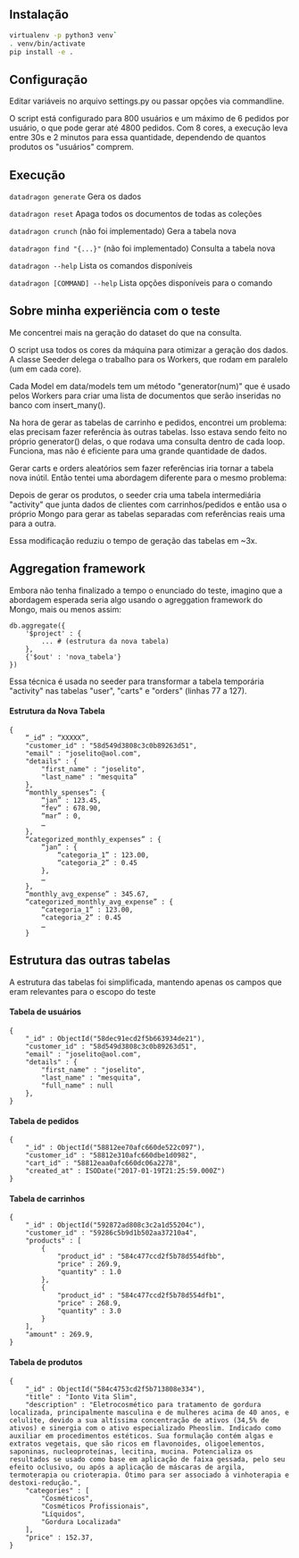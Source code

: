 ## Instalação
```bash
virtualenv -p python3 venv`
. venv/bin/activate
pip install -e .
```

## Configuração
Editar variáveis no arquivo settings.py ou passar opções via commandline.

O script está configurado para 800 usuários e um máximo de 6 pedidos por usuário,
o que pode gerar até 4800 pedidos. Com 8 cores, a execução leva entre 30s e 2 minutos 
para essa quantidade, dependendo de quantos produtos os "usuários" comprem.


## Execução
`datadragon generate` Gera os dados

`datadragon reset` Apaga todos os documentos de todas as coleções

`datadragon crunch` (não foi implementado) Gera a tabela nova

`datadragon find "{...}"` (não foi implementado) Consulta a tabela nova

`datadragon --help` Lista os comandos disponíveis

`datadragon [COMMAND] --help` Lista opções disponíveis para o comando


## Sobre minha experiëncia com o teste
Me concentrei mais na geração do dataset do que na consulta.

O script usa todos os cores da máquina para otimizar a geração dos dados. A classe
Seeder delega o trabalho para os Workers, que rodam em paralelo (um em cada core).

Cada Model em data/models tem um método "generator(num)" que é usado pelos Workers 
para criar uma lista de documentos que serão inseridas no banco com insert_many().

Na hora de gerar as tabelas de carrinho e pedidos, encontrei um problema: elas
precisam fazer referência às outras tabelas. Isso estava sendo feito no próprio
generator() delas, o que rodava uma consulta dentro de cada loop. Funciona, mas 
não é eficiente para uma grande quantidade de dados.

Gerar carts e orders aleatórios sem fazer referências iria tornar a tabela nova 
inútil. Então tentei uma abordagem diferente para o mesmo problema:

Depois de gerar os produtos, o seeder cria uma tabela intermediária "activity" 
que junta dados de clientes com carrinhos/pedidos e então usa o próprio Mongo 
para gerar as tabelas separadas com referências reais uma para a outra.

Essa modificação reduziu o tempo de geração das tabelas em ~3x.


## Aggregation framework
Embora não tenha finalizado a tempo o enunciado do teste, imagino que a abordagem 
esperada seria algo usando o agreggation framework do Mongo, mais ou menos assim:

```python3
db.aggregate({
    '$project' : {
        ... # (estrutura da nova tabela)
    },
    {'$out' : 'nova_tabela'}
})
```

Essa técnica é usada no seeder para transformar a tabela temporária "activity"
nas tabelas "user", "carts" e "orders" (linhas 77 a 127). 


#### Estrutura da Nova Tabela
```
{
    “_id” : “XXXXX”,
    "customer_id" : "58d549d3808c3c0b89263d51",
    "email" : "joselito@aol.com",
    "details" : {
        "first_name" : "joselito",
        "last_name" : "mesquita”
    },
    “monthly_spenses”: {
        “jan” : 123.45,
        “fev” : 678.90,
        “mar” : 0, 
        …
    }, 
    “categorized_monthly_expenses” : {
        “jan” : {  
            “categoria_1” : 123.00,
            “categoria_2” : 0.45
        },    
        …
    },
    “monthly_avg_expense” : 345.67,
    “categorized_monthly_avg_expense” : {
        “categoria_1” : 123.00,
        “categoria_2” : 0.45
        …
    }
```


## Estrutura das outras tabelas 
A estrutura das tabelas foi simplificada, mantendo apenas os campos que eram 
relevantes para o escopo do teste

#### Tabela de usuários
```
{
    "_id" : ObjectId("58dec91ecd2f5b663934de21"),
    "customer_id" : "58d549d3808c3c0b89263d51",
    "email" : "joselito@aol.com",
    "details" : {
        "first_name" : "joselito",
        "last_name" : "mesquita",
        "full_name" : null
    },
}
```

#### Tabela de pedidos
```
{
    "_id" : ObjectId("58812ee70afc660de522c097"),
    "customer_id" : "58812e310afc660dbe1d0982",
    "cart_id" : "58812eaa0afc660dc06a2278",
    "created_at" : ISODate("2017-01-19T21:25:59.000Z")
}
```

#### Tabela de carrinhos
``` 
{
    "_id" : ObjectId("592872ad808c3c2a1d55204c"),
    "customer_id" : "59286c5b9d1b502aa37210a4",
    "products" : [ 
        {
            "product_id" : "584c477ccd2f5b78d554dfbb",
            "price" : 269.9,
            "quantity" : 1.0
        },
        {
            "product_id" : "584c477ccd2f5b78d554dfb1",
            "price" : 268.9,
            "quantity" : 3.0
        }
    ],
    "amount" : 269.9,
}
```

#### Tabela de produtos
```
{
    "_id" : ObjectId("584c4753cd2f5b713808e334"),
    "title" : "Ionto Vita Slim",
    "description" : "Eletrocosmético para tratamento de gordura localizada, principalmente masculina e de mulheres acima de 40 anos, e celulite, devido a sua altíssima concentração de ativos (34,5% de ativos) e sinergia com o ativo especializado Pheoslim. Indicado como auxiliar em procedimentos estéticos. Sua formulação contém algas e extratos vegetais, que são ricos em flavonoides, oligoelementos, saponinas, nucleoproteínas, lecitina, mucina. Potencializa os resultados se usado como base em aplicação de faixa gessada, pelo seu efeito oclusivo, ou após a aplicação de máscaras de argila, termoterapia ou crioterapia. Ótimo para ser associado à vinhoterapia e destoxi-redução.",
    "categories" : [ 
        "Cosméticos", 
        "Cosméticos Profissionais", 
        "Líquidos", 
        "Gordura Localizada"
    ],
    "price" : 152.37,
}
```

